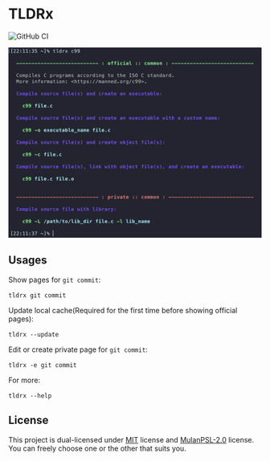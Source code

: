 # TLDRx

![GitHub CI](https://github.com/tldrx/tldrx/actions/workflows/ci.yml/badge.svg)


<img src="docs/screenshot.png" alt="screenshot" width="582">


## Usages

Show pages for `git commit`:

    tldrx git commit

Update local cache(Required for the first time before showing official pages):

    tldrx --update

Edit or create private page for `git commit`:

    tldrx -e git commit

For more:

    tldrx --help


## License

This project is dual-licensed under [MIT](LICENSE-MIT) license and [MulanPSL-2.0](LICENSE-MulanPSL) license.
You can freely choose one or the other that suits you.